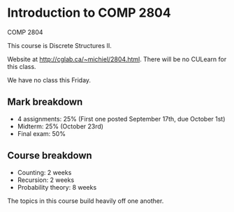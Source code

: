# Introduction to COMP 2804
COMP 2804

This course is Discrete Structures II.

Website at http://cglab.ca/~michiel/2804.html. There will be no CULearn
for this class.

We have no class this Friday.

## Mark breakdown
* 4 assignments: 25% (First one posted September 17th,
  due October 1st)
* Midterm: 25% (October 23rd)
* Final exam: 50%

## Course breakdown
* Counting: 2 weeks
* Recursion: 2 weeks
* Probability theory: 8 weeks

The topics in this course build heavily off one another.
